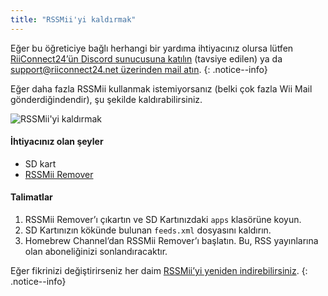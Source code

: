 ```yaml
---
title: "RSSMii'yi kaldırmak"
---
```


Eğer bu öğreticiye bağlı herhangi bir yardıma ihtiyacınız olursa lütfen [RiiConnect24’ün Discord sunucusuna katılın](https://discord.gg/rc24) (tavsiye edilen) ya da [support@riiconnect24.net üzerinden mail atın](mailto:support@riiconnect24.net).
{: .notice--info}

Eğer daha fazla RSSMii kullanmak istemiyorsanız (belki çok fazla Wii Mail gönderdiğindendir), şu şekilde kaldırabilirsiniz.

![RSSMii'yi kaldırmak](/images/rssmii-remove.png)

#### İhtiyacınız olan şeyler

* SD kart
* [RSSMii Remover](https://github.com/RiiConnect24/rssmii/releases)

#### Talimatlar

1. RSSMii Remover’ı çıkartın ve SD Kartınızdaki `apps` klasörüne koyun.
2. SD Kartınızın kökünde bulunan `feeds.xml` dosyasını kaldırın.
3. Homebrew Channel’dan RSSMii Remover’ı başlatın. Bu, RSS yayınlarına olan aboneliğinizi sonlandıracaktır.

Eğer fikrinizi değiştirirseniz her daim [RSSMii’yi yeniden indirebilirsiniz](rssmii).
{: .notice--info}
